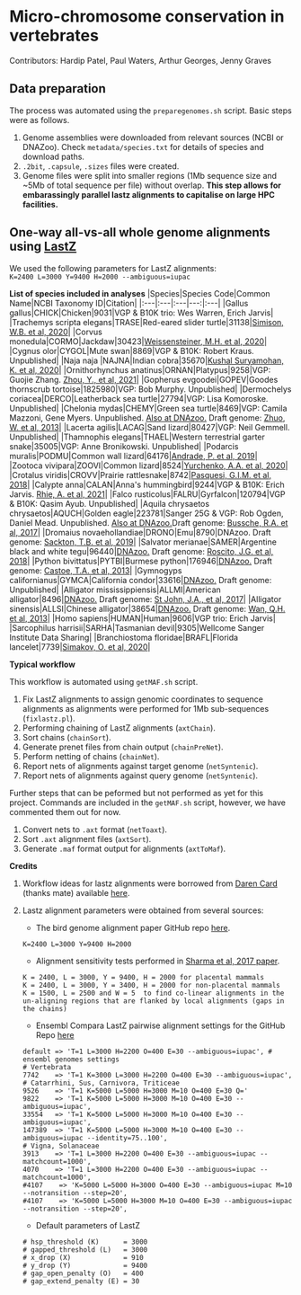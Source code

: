# Micro-chromosome conservation in vertebrates

Contributors: Hardip Patel, Paul Waters, Arthur Georges, Jenny Graves

## Data preparation

The process was automated using the `preparegenomes.sh` script. Basic steps were as follows.

1. Genome assemblies were downloaded from relevant sources (NCBI or DNAZoo). Check `metadata/species.txt` for details of species and download paths.
2. `.2bit`, `.capsule`, `.sizes` files were created.
3. Genome files were split into smaller regions (1Mb sequence size and ~5Mb of total sequence per file) without overlap. **This step allows for embarassingly parallel lastz alignments to capitalise on large HPC facilities.**

## One-way all-vs-all whole genome alignments using [LastZ](http://www.bx.psu.edu/miller_lab/dist/README.lastz-1.02.00/README.lastz-1.02.00a.html#intro)

We used the following parameters for LastZ alignments:  
```K=2400 L=3000 Y=9400 H=2000 --ambiguous=iupac``` 

**List of species included in analyses**
|Species|Species Code|Common Name|NCBI Taxonomy ID|Citation|
|:---|:---|:---|---:|:---|
|Gallus gallus|CHICK|Chicken|9031|VGP & B10K trio: Wes Warren, Erich Jarvis|
|Trachemys scripta elegans|TRASE|Red-eared slider turtle|31138|[Simison, W.B. et al, 2020](https://doi.org/10.1093/gbe/evaa063)|
|Corvus monedula|CORMO|Jackdaw|30423|[Weissensteiner, M.H. et al, 2020](https://doi.org/10.1038/s41467-020-17195-4)|
|Cygnus olor|CYGOL|Mute swan|8869|VGP & B10K: Robert Kraus. Unpublished|
|Naja naja |NAJNA|Indian cobra|35670|[Kushal Suryamohan, K. et al, 2020](https://doi.org/10.1038/s41588-019-0559-8)|
|Ornithorhynchus anatinus|ORNAN|Platypus|9258|VGP: Guojie Zhang. [Zhou, Y., et al, 2021](https://doi.org/10.1038/s41586-020-03039-0)|
|Gopherus evgoodei|GOPEV|Goodes thornscrub tortoise|1825980|VGP: Bob Murphy. Unpublished|
|Dermochelys coriacea|DERCO|Leatherback sea turtle|27794|VGP: Lisa Komoroske. Unpublished|
|Chelonia mydas|CHEMY|Green sea turtle|8469|VGP: Camila Mazzoni, Gene Myers. Unpublished. [Also at DNAzoo.](https://www.dnazoo.org/assemblies/Chelonia_mydas) Draft genome: [Zhuo, W. et al, 2013](https://doi.org/10.1038/ng.2615)|
|Lacerta agilis|LACAG|Sand lizard|80427|VGP: Neil Gemmell. Unpublished|
|Thamnophis elegans|THAEL|Western terrestrial garter snake|35005|VGP: Anne Bronikowski. Unpublished|
|Podarcis muralis|PODMU|Common wall lizard|64176|[Andrade, P. et al, 2019](https://doi.org/10.1073/pnas.1820320116)|
|Zootoca vivipara|ZOOVI|Common lizard|8524|[Yurchenko, A.A. et al, 2020](https://doi.org/10.1093/gbe/evaa161)|
|Crotalus viridis|CROVV|Prairie rattlesnake|8742|[Pasquesi, G.I.M. et al, 2018](https://doi.org/10.1038/s41467-018-05279-1)|
|Calypte anna|CALAN|Anna's hummingbird|9244|VGP & B10K: Erich Jarvis. [Rhie, A. et al, 2021](https://doi.org/10.1101/2020.05.22.110833)|
|Falco rusticolus|FALRU|Gyrfalcon|120794|VGP & B10K: Qasim Ayub. Unpublished|
|Aquila chrysaetos chrysaetos|AQUCH|Golden eagle|223781|Sanger 25G & VGP: Rob Ogden, Daniel Mead. Unpublished. [Also at DNAzoo.](https://www.dnazoo.org/assemblies/Aquila_chrysaetos)Draft genome: [Bussche, R.A. et al, 2017](https://doi.org/10.3356/JRR-16-47.1)|
|Dromaius novaehollandiae|DRONO|Emu|8790|DNAzoo. Draft genome: [Sackton, T.B. et al, 2019](https://doi.org/10.1126/science.aat7244)|
|Salvator merianae|SAMER|Argentine black and white tegu|96440|[DNAzoo.](https://www.dnazoo.org/assemblies/Salvator_merianae) Draft genome: [Roscito, J.G. et al, 2018](https://doi.org/10.1093/gigascience/giy141)|
|Python bivittatus|PYTBI|Burmese python|176946|[DNAzoo.](https://www.dnazoo.org/assemblies/Python_bivittatus) Draft genome: [Castoe, T.A. et al, 2013](https://doi.org/10.1073/pnas.1314475110)|
|Gymnogyps californianus|GYMCA|California condor|33616|[DNAzoo.](https://www.dnazoo.org/assemblies/Gymnogyps_californianus) Draft genome: Unpublished|
|Alligator mississippiensis|ALLMI|American alligator|8496|[DNAzoo.](https://www.dnazoo.org/assemblies/Alligator_mississippiensis) Draft genome: [St John, J.A., et al, 2017](https://doi.org/10.1101/gr.213595.116)|
|Alligator sinensis|ALLSI|Chinese alligator|38654|[DNAzoo.](https://www.dnazoo.org/assemblies/Alligator_sinensis) Draft genome: [Wan, Q.H. et al, 2013](https://doi.org/10.1038/cr.2013.104)|
|Homo sapiens|HUMAN|Human|9606|VGP trio: Erich Jarvis|
|Sarcophilus harrisii|SARHA|Tasmanian devil|9305|Wellcome Sanger Institute Data Sharing|
|Branchiostoma floridae|BRAFL|Florida lancelet|7739|[Simakov, O. et al, 2020](https://doi.org/10.1038/s41559-020-1156-z)|

**Typical workflow**

This workflow is automated using `getMAF.sh` script.

1. Fix LastZ alignments to assign genomic coordinates to sequence alignments as alignments were performed for 1Mb sub-sequences (`fixlastz.pl`).
2. Performing chaining of LastZ alignments (`axtChain`).
3. Sort chains (`chainSort`).
4. Generate prenet files from chain output (`chainPreNet`).
5. Perform netting of chains (`chainNet`).
6. Report nets of alignments against target genome (`netSyntenic`).
7. Report nets of alignments against query genome (`netSyntenic`).

Further steps that can be peformed but not performed as yet for this project. Commands are included in the `getMAF.sh` script, however, we have commented them out for now.

1. Convert nets to `.axt` format (`netToaxt`).
2. Sort `.axt` alignment files (`axtSort`).
3. Generate `.maf` format output for alignments (`axtToMaf`).


**Credits**

1. Workflow ideas for lastz alignments were borrowed from [Daren Card](https://github.com/darencard) (thanks mate) available [here](https://darencard.net/blog/2019-11-01-whole-genome-alignment-tutorial/).
2. Lastz alignment parameters were obtained from several sources:  
    * The bird genome alignment paper GitHub repo [here](https://github.com/gigascience/paper-zhang2014/blob/master/Whole_genome_alignment/pairwise/bin/lastz_CNM.pl).

    ``` 
    K=2400 L=3000 Y=9400 H=2000
    ```
    * Alignment sensitivity tests performed in [Sharma et al, 2017 paper](https://doi.org/10.1093/nar/gkx554).

    ```
    K = 2400, L = 3000, Y = 9400, H = 2000 for placental mammals
    K = 2400, L = 3000, Y = 3400, H = 2000 for non-placental mammals
    K = 1500, L = 2500 and W = 5  to find co-linear alignments in the un-aligning regions that are flanked by local alignments (gaps in the chains)
    ```
    * Ensembl Compara LastZ pairwise alignment settings for the GitHub Repo [here](https://github.com/Ensembl/ensembl-compara/blob/23bcb7ecaed4b6ea3251b22b1405d9d9e0d817bc/modules/Bio/EnsEMBL/Compara/PipeConfig/Lastz_conf.pm)

    ```
    default => 'T=1 L=3000 H=2200 O=400 E=30 --ambiguous=iupac', # ensembl genomes settings
    # Vertebrata
    7742    => 'T=1 K=3000 L=3000 H=2200 O=400 E=30 --ambiguous=iupac',
    # Catarrhini, Sus, Carnivora, Triticeae
    9526    => 'T=1 K=5000 L=5000 H=3000 M=10 O=400 E=30 Q='
    9822    => 'T=1 K=5000 L=5000 H=3000 M=10 O=400 E=30 --ambiguous=iupac',
    33554   => 'T=1 K=5000 L=5000 H=3000 M=10 O=400 E=30 --ambiguous=iupac',
    147389  => 'T=1 K=5000 L=5000 H=3000 M=10 O=400 E=30 --ambiguous=iupac --identity=75..100',
    # Vigna, Solanaceae
    3913    => 'T=1 L=3000 H=2200 O=400 E=30 --ambiguous=iupac --matchcount=1000',
    4070    => 'T=1 L=3000 H=2200 O=400 E=30 --ambiguous=iupac --matchcount=1000',
    #4107    => 'K=5000 L=5000 H=3000 O=400 E=30 --ambiguous=iupac M=10 --notransition --step=20',
    #4107    => 'K=5000 L=5000 H=3000 M=10 O=400 E=30 --ambiguous=iupac --notransition --step=20',
    ```
    * Default parameters of LastZ
    ```
    # hsp_threshold (K)      = 3000
    # gapped_threshold (L)   = 3000
    # x_drop (X)             = 910
    # y_drop (Y)             = 9400
    # gap_open_penalty (O)   = 400
    # gap_extend_penalty (E) = 30
    ```
